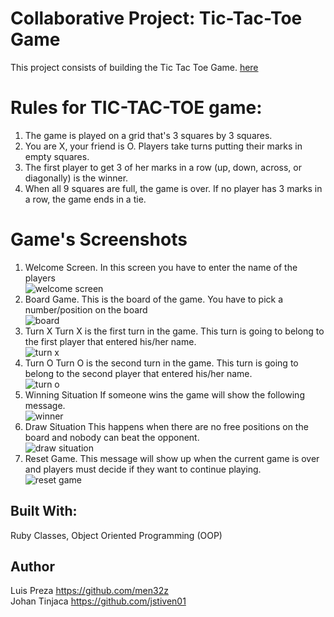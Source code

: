 # Collaborative Project: Tic-Tac-Toe Game
This project consists of building the Tic Tac Toe Game. [here](https://www.theodinproject.com/courses/ruby-programming/lessons/oop)

# Rules for TIC-TAC-TOE game: 

1. The game is played on a grid that's 3 squares by 3 squares.
2. You are X, your friend  is O. Players take turns putting their marks in empty squares.
3. The first player to get 3 of her marks in a row (up, down, across, or diagonally) is the winner.
4. When all 9 squares are full, the game is over. If no player has 3 marks in a row, the game ends in a tie.

# Game's Screenshots
1. Welcome Screen.
    In this screen you have to enter the name of the players<br>
    ![welcome screen](https://raw.githubusercontent.com/men32z/tic-tac-toe/readme_game_instructions/img/Welcome.png)
2. Board Game.
    This is the board of the game. You have to pick a number/position on the board<br>
    ![board](https://raw.githubusercontent.com/men32z/tic-tac-toe/readme_game_instructions/img/Board%20Presentation.png)
3. Turn X
    Turn X is the first turn in the game. This turn is going to belong to the first player that entered his/her name.<br>
    ![turn x](https://raw.githubusercontent.com/men32z/tic-tac-toe/readme_game_instructions/img/Turn%20X.png)
4. Turn O
    Turn O is the second turn in the game. This turn is going to belong to the second player that entered his/her name.<br>
    ![turn o](https://raw.githubusercontent.com/men32z/tic-tac-toe/readme_game_instructions/img/Turn%20O.png)
5. Winning Situation
    If someone wins the game will show the following message.<br>
    ![winner](https://raw.githubusercontent.com/men32z/tic-tac-toe/readme_game_instructions/img/winning%20situation.png)
6. Draw Situation
    This happens when there are no free positions on the board and nobody can beat the opponent.<br>
    ![draw situation](https://raw.githubusercontent.com/men32z/tic-tac-toe/readme_game_instructions/img/draw.png)
7. Reset Game.
    This message will show up when the current game is over and players must decide if they want to continue playing.<br>
    ![reset game](https://raw.githubusercontent.com/men32z/tic-tac-toe/readme_game_instructions/img/reset%20game.png)

## Built With:
Ruby Classes, Object Oriented Programming (OOP)

## Author
Luis Preza https://github.com/men32z <br>
Johan Tinjaca https://github.com/jstiven01

